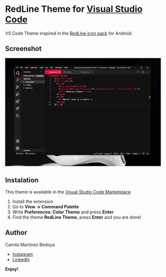# RedLine Theme for [Visual Studio Code](https://marketplace.visualstudio.com/)

VS Code Theme inspired in the [RedLine icon pack](https://play.google.com/store/apps/details?id=com.jndapp.redline.linex.iconpack&hl=en&gl=US) for Android.

## Screenshot

![redline](assets/screenshot.png "RedLine Theme for VS Code")

## Instalation

This theme is available in the [Visual Studio Code Marketplace](https://marketplace.visualstudio.com/publishers/CamilaMartinezBedoya)

1. Install the extension
2. Go to **View -> Command Palette**
3. Write **Preferences: Color Theme** and press **Enter**
4. Find the theme **RedLine Theme**, press **Enter** and you are done!

## Author

Camila Martínez Bedoya

- [Instagram](https://www.instagram.com/cam.codes)
- [LinkedIn](https://www.linkedin.com/in/camila-martinez-5b43011a2/)

**Enjoy!**
